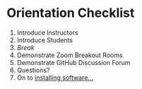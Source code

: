 # Orientation Checklist

1. Introduce Instructors
1. Introduce Students
1. _Break_
1. Demonstrate Zoom Breakout Rooms
1. Demonstrate GitHub Discussion Forum
1. Questions?
1. On to [installing software...](./installations.md)